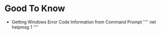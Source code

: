 # Good To Know

 * Getting Windows Error Code Information from Command Prompt
''''
net helpmsg 1
''''


